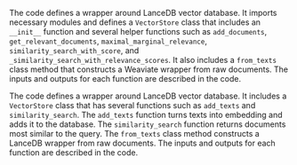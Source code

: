 The code defines a wrapper around LanceDB vector database. It imports necessary modules and defines a `VectorStore` class that includes an `__init__` function and several helper functions such as `add_documents`, `get_relevant_documents`, `maximal_marginal_relevance`, `similarity_search_with_score`, and `_similarity_search_with_relevance_scores`. It also includes a `from_texts` class method that constructs a Weaviate wrapper from raw documents. The inputs and outputs for each function are described in the code.

The code defines a wrapper around LanceDB vector database. It includes a `VectorStore` class that has several functions such as `add_texts` and `similarity_search`. The `add_texts` function turns texts into embedding and adds it to the database. The `similarity_search` function returns documents most similar to the query. The `from_texts` class method constructs a LanceDB wrapper from raw documents. The inputs and outputs for each function are described in the code.

